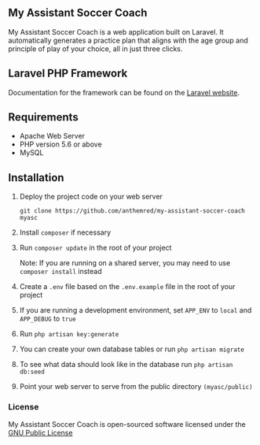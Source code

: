 ## My Assistant Soccer Coach

My Assistant Soccer Coach is a web application built on Laravel. It automatically generates a practice plan that aligns with the age group and principle of play of your choice, all in just three clicks.

## Laravel PHP Framework

Documentation for the framework can be found on the [Laravel website](http://laravel.com/docs).

## Requirements

* Apache Web Server
* PHP version 5.6 or above
* MySQL

## Installation

1. Deploy the project code on your web server

   ```
   git clone https://github.com/anthemred/my-assistant-soccer-coach myasc
   ```

2. Install `composer` if necessary
3. Run `composer update` in the root of your project 
   
   Note: If you are running on a shared server, you may need to use `composer install` instead

4. Create a `.env` file based on the `.env.example` file in the root of your project
5. If you are running a development environment, set `APP_ENV` to `local` and `APP_DEBUG` to `true`
6. Run `php artisan key:generate`
7. You can create your own database tables or run `php artisan migrate`
8. To see what data should look like in the database run `php artisan db:seed`
9. Point your web server to serve from the public directory `(myasc/public)`

### License

My Assistant Soccer Coach is open-sourced software licensed under the [GNU Public License](http://opensource.org/licenses/gpl-license.php)
